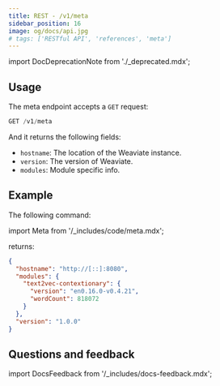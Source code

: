 ```yaml
---
title: REST - /v1/meta
sidebar_position: 16
image: og/docs/api.jpg
# tags: ['RESTful API', 'references', 'meta']
---
```


import DocDeprecationNote from './_deprecated.mdx';

<DocDeprecationNote
  tagname="tag/meta"
  client_examples="/developers/weaviate/config-refs/meta"
/>

## Usage

The meta endpoint accepts a `GET` request:

```js
GET /v1/meta
```

And it returns the following fields:
- `hostname`: The location of the Weaviate instance.
- `version`: The version of Weaviate.
- `modules`: Module specific info.

## Example
The following command:

import Meta from '/_includes/code/meta.mdx';

<Meta/>

returns:

```json
{
  "hostname": "http://[::]:8080",
  "modules": {
    "text2vec-contextionary": {
      "version": "en0.16.0-v0.4.21",
      "wordCount": 818072
    }
  },
  "version": "1.0.0"
}
```


## Questions and feedback

import DocsFeedback from '/_includes/docs-feedback.mdx';

<DocsFeedback/>
